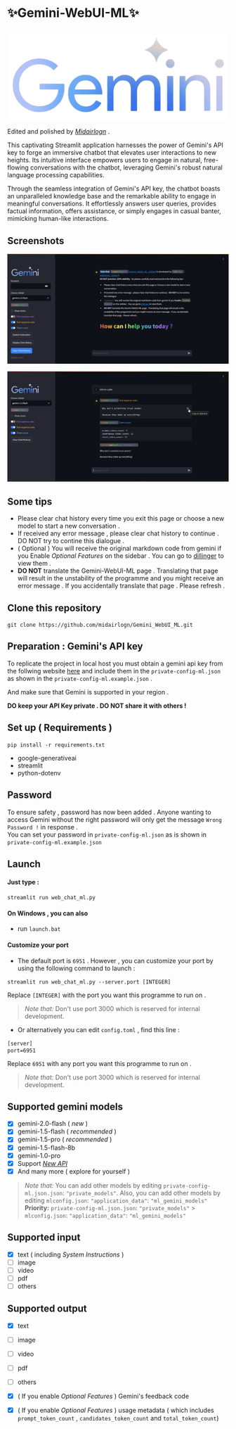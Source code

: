 # ✨Gemini-WebUI-ML✨

![Gemini-logo](https://raw.githubusercontent.com/midairlogn/Gemini_WebUI_ML/main/Google-Gemini-AI-Logo.png)

Edited and polished by [*Midairlogn*](https://github.com/midairlogn) .

This captivating Streamlit application harnesses the power of Gemini's API key to forge an immersive chatbot that elevates user interactions to new heights. Its intuitive interface empowers users to engage in natural, free-flowing conversations with the chatbot, leveraging Gemini's robust natural language processing capabilities.

Through the seamless integration of Gemini's API key, the chatbot boasts an unparalleled knowledge base and the remarkable ability to engage in meaningful conversations. It effortlessly answers user queries, provides factual information, offers assistance, or simply engages in casual banter, mimicking human-like interactions.

## Screenshots

![Screenshot](https://raw.githubusercontent.com/midairlogn/Gemini_WebUI_ML/main/screenshots/screenshot1.png)

![Screenshot](https://raw.githubusercontent.com/midairlogn/Gemini_WebUI_ML/main/screenshots/screenshot2.png)

## Some tips
* Please clear chat history every time you exit this page or choose a new model to start a new conversation .    
* If received any error message , please clear chat history to continue . DO NOT try to contine this dialogue .    
* ( Optional ) You will receive the original markdown code from gemini if you Enable *Optional Features* on the sidebar . You can go to [dillinger](https://dillinger.io/) to view them .   
* **DO NOT** translate the Gemini-WebUI-ML page . Translating that page will result in the unstability of the programme and you might receive an error message . If you accidentally translate that page . Please refresh .    
     
## Clone this repository   
```
git clone https://github.com/midairlogn/Gemini_WebUI_ML.git
```   

## Preparation : Gemini's API key

To replicate the project in local host you must obtain a gemini api key from the follwing website [here](https://ai.google.dev/) and include them in the `private-config-ml.json` as shown in the `private-config-ml.example.json` .    
  
    
And make sure that Gemini is supported in your region .  

**DO keep your API Key private . DO NOT share it with others !**


## Set up ( Requirements ) 

```
pip install -r requirements.txt
```

* google-generativeai
* streamlit
* python-dotenv

## Password     
To ensure safety , password has now been added . Anyone wanting to access Gemini without the right password will only get the message `Wrong Password !` in response .    
You can set your password in `private-config-ml.json` as is shown in `private-config-ml.example.json`       

## Launch

#### Just type :  
```
streamlit run web_chat_ml.py
```
#### On Windows , you can also 
* run `launch.bat`
#### Customize your port    
- The default port is `6951` . However , you can customize your port by using the following command to launch :   
```
streamlit run web_chat_ml.py --server.port [INTEGER]
```    
Replace `[INTEGER]` with the port you want this programme to run on .    
> *Note that:* Don't use port 3000 which is reserved for internal development.    
- Or alternatively you can edit `config.toml` , find this line :    
```
[server]
port=6951
```    
Replace `6951` with any port you want this programme to run on .   
> *Note that:* Don't use port 3000 which is reserved for internal development.    

## Supported gemini models
- [x] gemini-2.0-flash ( *new* )
- [x] gemini-1.5-flash ( *recommended* )
- [x] gemini-1.5-pro ( *recommended* )
- [x] gemini-1.5-flash-8b
- [x] gemini-1.0-pro
- [x] Support [*New API*](https://github.com/Calcium-Ion/new-api)    
- [x] And many more ( explore for yourself )
> *Note that:*  You can add other models by editing `private-config-ml.json.json`: `"private_models"`. Also, you can add other models by editing `mlconfig.json`: `"application_data"`: `"ml_gemini_models"`    
**Priority:** `private-config-ml.json.json`: `"private_models"` > `mlconfig.json`: `"application_data"`: `"ml_gemini_models"`    

## Supported input
- [x] text ( including *System Instructions* )
- [ ] image
- [ ] video
- [ ] pdf 
- [ ] others

## Supported output
- [x] text
- [ ] image
- [ ] video
- [ ] pdf 
- [ ] others
- [x] ( If you enable *Optional Features* ) Gemini's feedback code
- [x] ( If you enable *Optional Features* ) usage metadata ( which includes `prompt_token_count` , `candidates_token_count` and `total_token_count`)

